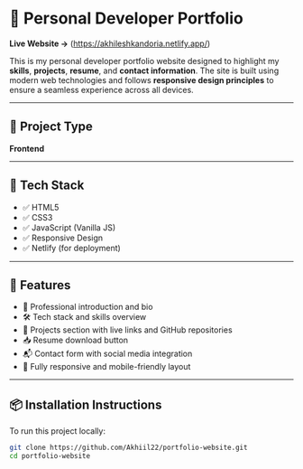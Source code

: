 # 💼 Personal Developer Portfolio

**Live Website →** (https://akhileshkandoria.netlify.app/)

This is my personal developer portfolio website designed to highlight my **skills**, **projects**, **resume**, and **contact information**. The site is built using modern web technologies and follows **responsive design principles** to ensure a seamless experience across all devices.

---

## 📌 Project Type

**Frontend**

---

## 🧰 Tech Stack

- ✅ HTML5  
- ✅ CSS3  
- ✅ JavaScript (Vanilla JS)  
- ✅ Responsive Design  
- ✅ Netlify (for deployment)  

---

## 📁 Features

- 👤 Professional introduction and bio  
- 🛠 Tech stack and skills overview  
- 📂 Projects section with live links and GitHub repositories  
- 📥 Resume download button  
- 📬 Contact form with social media integration  
- 📱 Fully responsive and mobile-friendly layout  

---

## 📦 Installation Instructions

To run this project locally:

```bash
git clone https://github.com/Akhiil22/portfolio-website.git
cd portfolio-website
